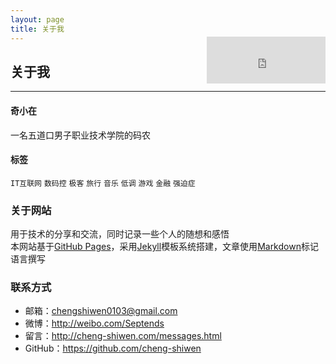 ```yaml
---
layout: page
title: 关于我
---
```


<iframe width="190" height="75" class="share_self"  frameborder="0" scrolling="no" src="http://widget.weibo.com/weiboshow/index.php?language=&width=190&height=75&fansRow=1&ptype=1&speed=0&skin=1&isTitle=0&noborder=0&isWeibo=0&isFans=0&uid=2010283231&verifier=456d70aa&dpc=1" style="float: right; margin-top: -25px;"></iframe>
<h2>关于我</h2>
<hr style="FILTER: alpha(opacity=100,finishopacity=0,style=3)" color="#e8e8e8" size="3" />

#### 奇小在

一名五道口男子职业技术学院的码农

#### 标签

`IT互联网` `数码控` `极客` `旅行` `音乐` `低调` `游戏` `金融` `强迫症`


### 关于网站

用于技术的分享和交流，同时记录一些个人的随想和感悟  
本网站基于<a href="https://pages.github.com" target="_blank">GitHub Pages</a>，采用<a href="http://jekyllrb.com" target="_blank">Jekyll</a>模板系统搭建，文章使用<a href="http://daringfireball.net/projects/markdown/syntax" target="_blank">Markdown</a>标记语言撰写


### 联系方式

 - 邮箱：<a href="mailto:chengshiwen0103@gmail.com">chengshiwen0103@gmail.com</a>
 - 微博：<a href="http://weibo.com/Septends" target="_blank">http://weibo.com/Septends</a>
 - 留言：<a href="/messages.html">http://cheng-shiwen.com/messages.html</a>
 - GitHub：<a href="https://github.com/cheng-shiwen" target="_blank">https://github.com/cheng-shiwen</a>
